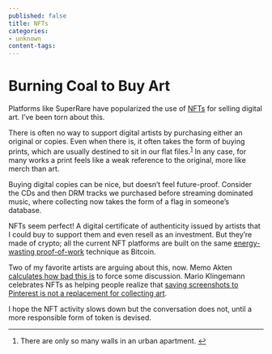 ```yaml
---
published: false
title: NFTs
categories:
- unknown
content-tags:
---
```


<h1>Burning Coal to Buy Art</h1>

<p>Platforms like SuperRare have popularized the use of <a href="https://en.wikipedia.org/wiki/Non-fungible_token">NFTs</a> for selling digital art. I’ve been torn about this.</p>

<p>There is often no way to support digital artists by purchasing either an original or copies. Even when there is, it often takes the form of buying prints, which are usually destined to sit in our flat files.<sup><a href="#fn1-21300" id="fnr1-21300" title="see footnote" class="footnote">1</a></sup> In any case, for many works a print feels like a weak reference to the original, more like merch than art.</p>

<p>Buying digital copies can be nice, but doesn’t feel future-proof. Consider the CDs and then DRM tracks we purchased before streaming dominated music, where collecting now takes the form of a flag in someone’s database.</p>

<p>NFTs seem perfect! A digital certificate of authenticity issued by artists that I could buy to support them and even resell as an investment. But they’re made of crypto; all the current NFT platforms are built on the same <a href="/2021/01/21/it-d-be-great-if-you.html">energy-wasting proof-of-work</a> technique as Bitcoin.</p>

<p>Two of my favorite artists are arguing about this, now. Memo Akten <a href="https://twitter.com/memotv/status/1352007593535954948">calculates how bad this is</a> to force some discussion. Mario Klingemann celebrates NFTs as helping people realize that <a href="https://twitter.com/quasimondo/status/1353008134458109954">saving screenshots to Pinterest is not a replacement for collecting art</a>.</p>

<p>I hope the NFT activity slows down but the conversation does not, until a more responsible form of token is devised.</p>

<div class="footnotes">
<hr />
<ol>

<li id="fn1-21300">
<p>There are only so many walls in an urban apartment. <a href="#fnr1-21300" title="return to article" class="reversefootnote">&#8617;&#xFE0E;</a></p>
</li>

</ol>
</div>
